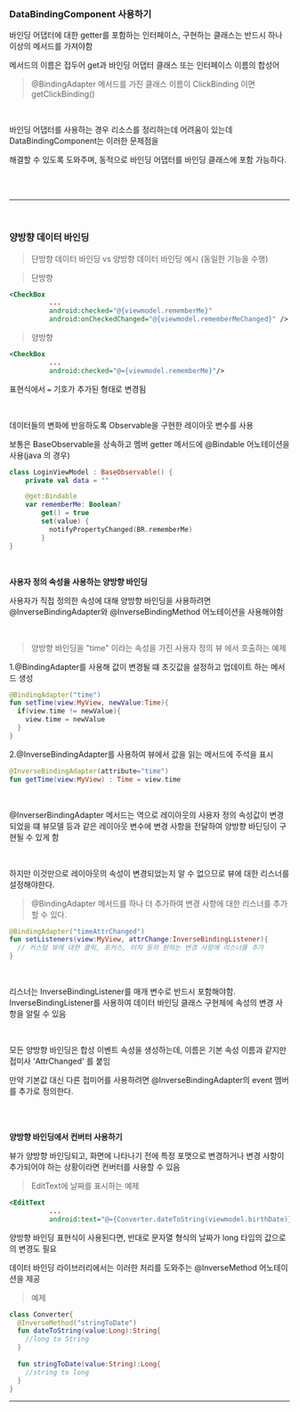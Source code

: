 ### **DataBindingComponent 사용하기**

바인딩 어댑터에 대한 getter를 포함하는 인터페이스, 구현하는 클래스는 반드시 하나 이상의 메서드를 가져야함

메서드의 이름은 접두어 get과 바인딩 어댑터 클래스 또는 인터페이스 이름의 합성어

> @BindingAdapter 메서드를 가진 클래스 이름이 ClickBinding 이면 getClickBinding()

<br>

바인딩 어댑터를 사용하는 경우 리소스를 정리하는데 어려움이 있는데 DataBindingComponent는 이러한 문제점을

해결할 수 있도록 도와주며, 동적으로 바인딩 어댑터를 바인딩 클래스에 포함 가능하다.

<br>

<br>

---

<br>

### 양방향 데이터 바인딩

> 단방향 데이터 바인딩 vs 양방향 데이터 바인딩 예시 (동일한 기능을 수행)

> 단방향

```xml
<CheckBox
          ...
          android:checked="@{viewmodel.rememberMe}"
          android:onCheckedChanged="@{viewmodel.rememberMeChanged}" />
```

> 양방향

```xml
<CheckBox
          ...
          android:checked="@={viewmodel.rememberMe}"/>
```

표현식에서 `=` 기호가 추가된 형태로 변경됨

<br>

데이터들의 변화에 반응하도록 Observable을 구현한 레이아웃 변수를 사용

보통은 BaseObservable을 상속하고 멤버 getter 메서드에 @Bindable 어노테이션을 사용(java 의 경우)

```kotlin
class LoginViewModel : BaseObservable() {
    private val data = ""

    @get:Bindable
    var rememberMe: Boolean?
        get() = true
        set(value) {
          notifyPropertyChanged(BR.rememberMe)
        }
}
```

<br>

**사용자 정의 속성을 사용하는 양방향 바인딩**

사용자가 직접 정의한 속성에 대해 양방향 바인딩을 사용하려면 @InverseBindingAdapter와 @InverseBindingMethod 어노테이션을 사용해야함

<br>

> 양방향 바인딩을 "time" 이라는 속성을 가진 사용자 정의 뷰 에서 호출하는 예제

1.@BindingAdapter를 사용해 값이 변경될 떄 초깃값을 설정하고 업데이트 하는 메서드 생성

```kotlin
@BindingAdapter("time")
fun setTime(view:MyView, newValue:Time){
  if(view.time != newValue){
    view.time = newValue
  }
}
```

2.@InverseBindingAdapter를 사용하여 뷰에서 값을 읽는 메서드에 주석을 표시

```kotlin
@InverseBindingAdapter(attribute="time")
fun getTime(view:MyView) : Time = view.time
```

<br>

@InverserBindingAdapter 메서드는 역으로 레이아웃의 사용자 정의 속성값이 변경되었을 떄 뷰모델 등과 같은 레이아웃 변수에 변경 사항을 전달하여 양방향 바딘딩이 구현될 수 있게 함

<br>

하지만 이것만으로 레이아웃의 속성이 변경되었는지 알 수 없으므로 뷰에 대한 리스너를 설정해야한다.

> @BindingAdapter 메서드를 하나 더 추가하여 변경 사항에 대한 리스너를 추가 할 수 있다.

```kotlin
@BindingAdapter("timeAttrChanged")
fun setListeners(view:MyView, attrChange:InverseBindingListener){
  // 커스텀 뷰에 대한 클릭, 포커스, 터치 등의 원하는 변경 사항에 리스너를 추가
}
```

<br>

리스너는 InverseBindingListener를 매개 변수로 반드시 포함해야함. InverseBindingListener를 사용하여 데이터 바인딩 클래스 구현체에 속성의 변경 사항을 알릴 수 있음

<br>

모든 양방향 바인딩은 합성 이벤트 속성을 생성하는데, 이름은 기본 속성 이름과 같지만 접미사 'AttrChanged' 를 붙임

만약 기본값 대신 다른 접미어를 사용하려면 @InverseBindingAdapter의 event 멤버를 추가로 정의한다.

<br>

<br>

**양방향 바인딩에서 컨버터 사용하기**

뷰가 양방향 바인딩되고, 화면에 나타나기 전에 특정 포맷으로 변경하거나 변경 사항이 추가되어야 하는 상황이라면 컨버터를 사용할 수 있음

> EditText에 날짜를 표시하는 예제

```xml
<EditText
          ...
          android:text="@={Converter.dateToString(viewmodel.birthDate)}"
```

양방향 바인딩 표현식이 사용된다면, 반대로 문자열 형식의 날짜가 long 타입의 값으로의 변경도 필요

데이터 바인딩 라이브러리에서는 이러한 처리를 도와주는 @InverseMethod 어노테이션을 제공

> 예제

```kotlin
class Converter{
  @InverseMethod("stringToDate")
  fun dateToString(value:Long):String{
    //long to String
  }
  
  fun stringToDate(value:String):Long{
    //string to long
  }
}
```



---